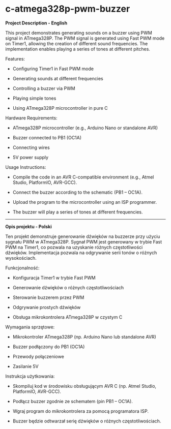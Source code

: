 # c-atmega328p-pwm-buzzer

**Project Description - English**

This project demonstrates generating sounds on a buzzer using PWM signal in ATmega328P. The PWM signal is generated using Fast PWM mode on Timer1, allowing the creation of different sound frequencies. The implementation enables playing a series of tones at different pitches.

Features:

- Configuring Timer1 in Fast PWM mode

- Generating sounds at different frequencies

- Controlling a buzzer via PWM

- Playing simple tones

- Using ATmega328P microcontroller in pure C

Hardware Requirements:

- ATmega328P microcontroller (e.g., Arduino Nano or standalone AVR)

- Buzzer connected to PB1 (OC1A)

- Connecting wires

- 5V power supply

Usage Instructions:

- Compile the code in an AVR C-compatible environment (e.g., Atmel Studio, PlatformIO, AVR-GCC).

- Connect the buzzer according to the schematic (PB1 – OC1A).

- Upload the program to the microcontroller using an ISP programmer.

- The buzzer will play a series of tones at different frequencies.

----------------------------------------------------------------------------------------------------------------------------------------------------------------------------------------------------------------------

**Opis projektu - Polski**

Ten projekt demonstruje generowanie dźwięków na buzzerze przy użyciu sygnału PWM w ATmega328P. Sygnał PWM jest generowany w trybie Fast PWM na Timer1, co pozwala na uzyskanie różnych częstotliwości dźwięków. Implementacja pozwala na odgrywanie serii tonów o różnych wysokościach.

Funkcjonalność:

- Konfiguracja Timer1 w trybie Fast PWM 

- Generowanie dźwięków o różnych częstotliwościach

- Sterowanie buzzerem przez PWM

- Odgrywanie prostych dźwięków

- Obsługa mikrokontrolera ATmega328P w czystym C

Wymagania sprzętowe:

- Mikrokontroler ATmega328P (np. Arduino Nano lub standalone AVR)

- Buzzer podłączony do PB1 (OC1A)

- Przewody połączeniowe

- Zasilanie 5V

Instrukcja użytkowania:

- Skompiluj kod w środowisku obsługującym AVR C (np. Atmel Studio, PlatformIO, AVR-GCC).

- Podłącz buzzer zgodnie ze schematem (pin PB1 – OC1A).

- Wgraj program do mikrokontrolera za pomocą programatora ISP.

- Buzzer będzie odtwarzał serię dźwięków o różnych częstotliwościach.
